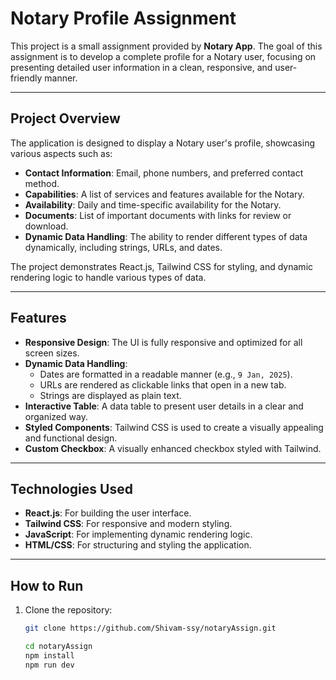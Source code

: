 # Notary Profile Assignment

This project is a small assignment provided by **Notary App**. The goal of this assignment is to develop a complete profile for a Notary user, focusing on presenting detailed user information in a clean, responsive, and user-friendly manner.

---

## Project Overview

The application is designed to display a Notary user's profile, showcasing various aspects such as:

- **Contact Information**: Email, phone numbers, and preferred contact method.
- **Capabilities**: A list of services and features available for the Notary.
- **Availability**: Daily and time-specific availability for the Notary.
- **Documents**: List of important documents with links for review or download.
- **Dynamic Data Handling**: The ability to render different types of data dynamically, including strings, URLs, and dates.

The project demonstrates React.js, Tailwind CSS for styling, and dynamic rendering logic to handle various types of data.

---

## Features

- **Responsive Design**: The UI is fully responsive and optimized for all screen sizes.
- **Dynamic Data Handling**:
  - Dates are formatted in a readable manner (e.g., `9 Jan, 2025`).
  - URLs are rendered as clickable links that open in a new tab.
  - Strings are displayed as plain text.
- **Interactive Table**: A data table to present user details in a clear and organized way.
- **Styled Components**: Tailwind CSS is used to create a visually appealing and functional design.
- **Custom Checkbox**: A visually enhanced checkbox styled with Tailwind.

---

## Technologies Used

- **React.js**: For building the user interface.
- **Tailwind CSS**: For responsive and modern styling.
- **JavaScript**: For implementing dynamic rendering logic.
- **HTML/CSS**: For structuring and styling the application.

---

## How to Run

1. Clone the repository:
   ```bash
   git clone https://github.com/Shivam-ssy/notaryAssign.git

   cd notaryAssign
   npm install
   npm run dev
```
